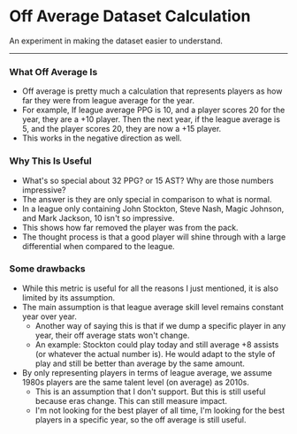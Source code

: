 # Off Average Dataset Calculation

An experiment in making the dataset easier to understand.

---

### What Off Average Is

+ Off average is pretty much a calculation that represents players as how far they were from league average for the
  year.
+ For example, If league average PPG is 10, and a player scores 20 for the year, they are a +10 player. Then the next
  year, if the league average is 5, and the player scores 20, they are now a +15 player.
+ This works in the negative direction as well.

### Why This Is Useful

+ What's so special about 32 PPG? or 15 AST? Why are those numbers impressive?
+ The answer is they are only special in comparison to what is normal.
+ In a league only containing John Stockton, Steve Nash, Magic Johnson, and Mark Jackson, 10 isn't so impressive.
+ This shows how far removed the player was from the pack.
+ The thought process is that a good player will shine through with a large differential when compared to the league.

### Some drawbacks

+ While this metric is useful for all the reasons I just mentioned, it is also limited by its assumption.
+ The main assumption is that league average skill level remains constant year over year.
  + Another way of saying this is that if we dump a specific player in any year, their off average stats won't change.
  + An example: Stockton could play today and still average +8 assists (or whatever the actual number is). He would
    adapt to the style of play and still be better than average by the same amount.
+ By only representing players in terms of league average, we assume 1980s players are the same talent level (on
  average) as 2010s.
  + This is an assumption that I don't support. But this is still useful because eras change. This can still measure
    impact.
  + I'm not looking for the best player of all time, I'm looking for the best players in a specific year, so the off
    average is still useful.
